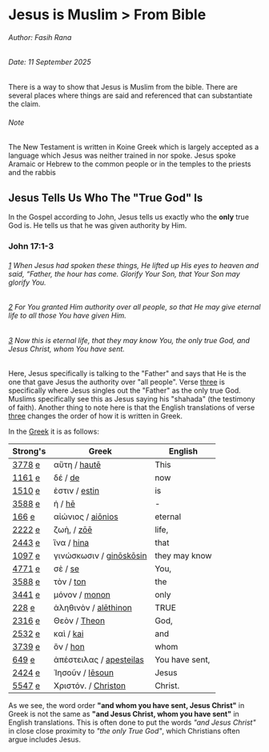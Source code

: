 # Jesus is Muslim > From Bible

###### Author: Fasih Rana

###### Date: 11 September 2025

There is a way to show that Jesus is Muslim from the bible. There are several places where things are said and referenced that can substantiate the claim.

###### Note
The New Testament is written in Koine Greek which is largely accepted as a language which Jesus was neither trained in nor spoke. Jesus spoke Aramaic or Hebrew to the common people or in the temples to the priests and the rabbis

## Jesus Tells Us Who The "True God" Is
In the Gospel according to John, Jesus tells us exactly who the **only** true God is. He tells us that he was given authority by Him.

### John 17:1-3
###### *[1](https://biblehub.com/john/17-1.htm) When Jesus had spoken these things, He lifted up His eyes to heaven and said, “Father, the hour has come. Glorify Your Son, that Your Son may glorify You.*
###### *[2](https://biblehub.com/john/17-2.htm) For You granted Him authority over all people, so that He may give eternal life to all those You have given Him.*
###### *[3](https://biblehub.com/john/17-3.htm) Now this is eternal life, that they may know You, the only true God, and Jesus Christ, whom You have sent.*

Here, Jesus specifically is talking to the "Father" and says that He is the one that gave Jesus the authority over "all people". Verse [three](https://biblehub.com/john/17-3.htm) is specifically where Jesus singles out the "Father" as the only true God. Muslims specifically see this as Jesus saying his "shahada" (the testimony of faith). Another thing to note here is that the English translations of verse [three](https://biblehub.com/john/17-3.htm) changes the order of how it is written in Greek.

In the [Greek](https://biblehub.com/interlinear/john/17-3.htm) it is as follows:

| **Strong's** | **Greek** | **English** |
| --- | --- | --- |
| [3778](https://biblehub.com/greek/3778.htm) [e](https://biblehub.com/greek/strongs_3778.htm) | αὕτη / [hautē](https://biblehub.com/greek/aute__3778.htm) | This |
| [1161](https://biblehub.com/greek/1161.htm) [e](https://biblehub.com/greek/strongs_1161.htm) | δέ / [de](https://biblehub.com/greek/de_1161.htm) | now |
| [1510](https://biblehub.com/greek/1510.htm) [e](https://biblehub.com/greek/strongs_1510.htm) | ἐστιν / [estin](https://biblehub.com/greek/estin_1510.htm) | is |
| [3588](https://biblehub.com/greek/3588.htm) [e](https://biblehub.com/greek/strongs_3588.htm) | ἡ / [hē](https://biblehub.com/greek/e__3588.htm) | - |
| [166](https://biblehub.com/greek/166.htm) [e](https://biblehub.com/greek/strongs_166.htm) | αἰώνιος / [aiōnios](https://biblehub.com/greek/aio_nios_166.htm) | eternal |
| [2222](https://biblehub.com/greek/2222.htm) [e](https://biblehub.com/greek/strongs_2222.htm) | ζωὴ, / [zōē](https://biblehub.com/greek/zo_e__2222.htm) | life, |
| [2443](https://biblehub.com/greek/2443.htm) [e](https://biblehub.com/greek/strongs_2443.htm) | ἵνα / [hina](https://biblehub.com/greek/ina_2443.htm) | that |
| [1097](https://biblehub.com/greek/1097.htm) [e](https://biblehub.com/greek/strongs_1097.htm) | γινώσκωσιν / [ginōskōsin](https://biblehub.com/greek/gino_sko_sin_1097.htm) | they may know |
| [4771](https://biblehub.com/greek/4771.htm) [e](https://biblehub.com/greek/strongs_4771.htm) | σὲ / [se](https://biblehub.com/greek/se_4771.htm) | You, |
| [3588](https://biblehub.com/greek/3588.htm) [e](https://biblehub.com/greek/strongs_3588.htm) | τὸν / [ton](https://biblehub.com/greek/ton_3588.htm) | the |
| [3441](https://biblehub.com/greek/3441.htm) [e](https://biblehub.com/greek/strongs_3441.htm) | μόνον / [monon](https://biblehub.com/greek/monon_3441.htm) | only |
| [228](https://biblehub.com/greek/228.htm) [e](https://biblehub.com/greek/strongs_228.htm) | ἀληθινὸν / [alēthinon](https://biblehub.com/greek/ale_thinon_228.htm) | TRUE |
| [2316](https://biblehub.com/greek/2316.htm) [e](https://biblehub.com/greek/strongs_2316.htm) | Θεὸν / [Theon](https://biblehub.com/greek/theon_2316.htm) | God, |
| [2532](https://biblehub.com/greek/2532.htm) [e](https://biblehub.com/greek/strongs_2532.htm) | καὶ / [kai](https://biblehub.com/greek/kai_2532.htm) | and |
| [3739](https://biblehub.com/greek/3739.htm) [e](https://biblehub.com/greek/strongs_3739.htm) | ὃν / [hon](https://biblehub.com/greek/on_3739.htm) | whom |
| [649](https://biblehub.com/greek/649.htm) [e](https://biblehub.com/greek/strongs_649.htm) | ἀπέστειλας / [apesteilas](https://biblehub.com/greek/apesteilas_649.htm) | You have sent, |
| [2424](https://biblehub.com/greek/2424.htm) [e](https://biblehub.com/greek/strongs_2424.htm) | Ἰησοῦν / [Iēsoun](https://biblehub.com/greek/ie_soun_2424.htm) | Jesus |
| [5547](https://biblehub.com/greek/5547.htm) [e](https://biblehub.com/greek/strongs_5547.htm) | Χριστόν. / [Christon](https://biblehub.com/greek/christon_5547.htm) | Christ. |

As we see, the word order **"and whom you have sent, Jesus Christ"** in Greek is not the same as **"and Jesus Christ, whom you have sent"** in English translations. This is often done to put the words _"and Jesus Christ"_ in close close proximity to _"the only True God"_, which Christians often argue includes Jesus.

